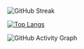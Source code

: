 ![GitHub Streak](https://github-readme-streak-stats.herokuapp.com/?user=Armaghan-Bashir-ch&theme=Nord)

[![Top Langs](https://github-readme-stats.vercel.app/api/top-langs/?username=Armaghan-Bashir-ch&theme=Nord)](https://github.com/Armaghan-Bashir-ch/github-readme-stats)

![GitHub Activity Graph](https://github-readme-activity-graph.vercel.app/graph?username=Armaghan-Bashir-ch&theme=Nord)
